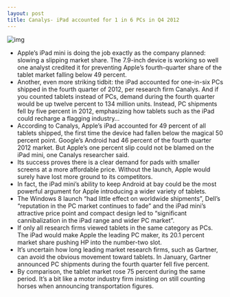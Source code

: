 ```yaml
---
layout: post
title: Canalys- iPad accounted for 1 in 6 PCs in Q4 2012
---
```

![img](http://media.idownloadblog.com/wp-content/uploads/2012/11/iPad-two-up-iPad-iPad-mini-hand.jpg)
* Apple’s iPad mini is doing the job exactly as the company planned: slowing a slipping market share. The 7.9-inch device is working so well one analyst credited it for preventing Apple’s fourth-quarter share of the tablet market falling below 49 percent.
* Another, even more striking tidbit: the iPad accounted for one-in-six PCs shipped in the fourth quarter of 2012, per research firm Canalys. And if you counted tablets instead of PCs, demand during the fourth quarter would be up twelve percent to 134 million units. Instead, PC shipments fell by five percent in 2012, emphasizing how tablets such as the iPad could recharge a flagging industry…
* According to Canalys, Apple’s iPad accounted for 49 percent of all tablets shipped, the first time the device had fallen below the magical 50 percent point. Google’s Android had 46 percent of the fourth quarter 2012 market. But Apple’s one percent slip could not be blamed on the iPad mini, one Canalys researcher said.
* Its success proves there is a clear demand for pads with smaller screens at a more affordable price. Without the launch, Apple would surely have lost more ground to its competitors.
* In fact, the iPad mini’s ability to keep Android at bay could be the most powerful argument for Apple introducing a wider variety of tablets.
* The Windows 8 launch “had little effect on worldwide shipments”, Dell’s “reputation in the PC market continues to fade” and the iPad mini’s attractive price point and compact design led to “significant cannibalization in the iPad range and wider PC market”.
* If only all research firms viewed tablets in the same category as PCs. The iPad would make Apple the leading PC maker, its 20.1 percent market share pushing HP into the number-two slot.
* It’s uncertain how long leading market research firms, such as Gartner, can avoid the obvious movement toward tablets. In January, Gartner announced PC shipments during the fourth quarter fell five percent.
* By comparison, the tablet market rose 75 percent during the same period. It’s a bit like a motor industry firm insisting on still counting horses when announcing transportation figures.


